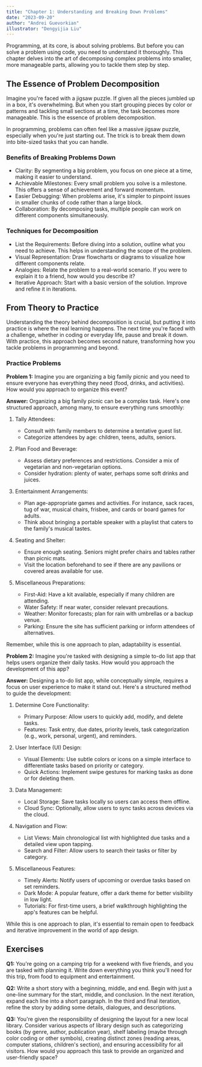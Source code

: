 ```yaml
---
title: "Chapter 1: Understanding and Breaking Down Problems"
date: "2023-09-20"
author: "Andrei Guevorkian"
illustrator: "Dengyijia Liu"
---
```


Programming, at its core, is about solving problems. But before you can solve a problem using code, you need to understand it thoroughly. This chapter delves into the art of decomposing complex problems into smaller, more manageable parts, allowing you to tackle them step by step.

## The Essence of Problem Decomposition

Imagine you're faced with a jigsaw puzzle. If given all the pieces jumbled up in a box, it's overwhelming. But when you start grouping pieces by color or patterns and tackling small sections at a time, the task becomes more manageable. This is the essence of problem decomposition.

In programming, problems can often feel like a massive jigsaw puzzle, especially when you're just starting out. The trick is to break them down into bite-sized tasks that you can handle.

### Benefits of Breaking Problems Down

- Clarity: By segmenting a big problem, you focus on one piece at a time, making it easier to understand.
- Achievable Milestones: Every small problem you solve is a milestone. This offers a sense of achievement and forward momentum.
- Easier Debugging: When problems arise, it's simpler to pinpoint issues in smaller chunks of code rather than a large block.
- Collaboration: By decomposing tasks, multiple people can work on different components simultaneously.

### Techniques for Decomposition

- List the Requirements: Before diving into a solution, outline what you need to achieve. This helps in understanding the scope of the problem.
- Visual Representation: Draw flowcharts or diagrams to visualize how different components relate.
- Analogies: Relate the problem to a real-world scenario. If you were to explain it to a friend, how would you describe it?
- Iterative Approach: Start with a basic version of the solution. Improve and refine it in iterations.

## From Theory to Practice

Understanding the theory behind decomposition is crucial, but putting it into practice is where the real learning happens. The next time you're faced with a challenge, whether in coding or everyday life, pause and break it down. With practice, this approach becomes second nature, transforming how you tackle problems in programming and beyond.

### Practice Problems

**Problem 1:**
Imagine you are organizing a big family picnic and you need to ensure everyone has everything they need (food, drinks, and activities). How would you approach to organize this event?

**Answer:**
Organizing a big family picnic can be a complex task. Here's one structured approach, among many, to ensure everything runs smoothly:

1. Tally Attendees:

    - Consult with family members to determine a tentative guest list.
    - Categorize attendees by age: children, teens, adults, seniors.

2. Plan Food and Beverage:

    - Assess dietary preferences and restrictions. Consider a mix of vegetarian and non-vegetarian options.
    - Consider hydration: plenty of water, perhaps some soft drinks and juices.

3. Entertainment Arrangements:

    - Plan age-appropriate games and activities. For instance, sack races, tug of war, musical chairs, frisbee, and cards or board games for adults.
    - Think about bringing a portable speaker with a playlist that caters to the family's musical tastes.

4. Seating and Shelter:

    - Ensure enough seating. Seniors might prefer chairs and tables rather than picnic mats.
    - Visit the location beforehand to see if there are any pavilions or covered areas available for use.

5. Miscellaneous Preparations:

    - First-Aid: Have a kit available, especially if many children are attending.
    - Water Safety: If near water, consider relevant precautions.
    - Weather: Monitor forecasts; plan for rain with umbrellas or a backup venue.
    - Parking: Ensure the site has sufficient parking or inform attendees of alternatives.

Remember, while this is one approach to plan, adaptability is essential.

**Problem 2:**
Imagine you're tasked with designing a simple to-do list app that helps users organize their daily tasks. How would you approach the development of this app?

**Answer:**
Designing a to-do list app, while conceptually simple, requires a focus on user experience to make it stand out. Here's a structured method to guide the development:

1. Determine Core Functionality:
    - Primary Purpose: Allow users to quickly add, modify, and delete tasks.
    - Features: Task entry, due dates, priority levels, task categorization (e.g., work, personal, urgent), and reminders.

2. User Interface (UI) Design:

    - Visual Elements: Use subtle colors or icons on a simple interface to differentiate tasks based on priority or category.
    - Quick Actions: Implement swipe gestures for marking tasks as done or for deleting them.

3. Data Management:

    - Local Storage: Save tasks locally so users can access them offline.
    - Cloud Sync: Optionally, allow users to sync tasks across devices via the cloud.

4. Navigation and Flow:

    - List Views: Main chronological list with highlighted due tasks and a detailed view upon tapping.
    - Search and Filter: Allow users to search their tasks or filter by category.

5. Miscellaneous Features:

    - Timely Alerts: Notify users of upcoming or overdue tasks based on set reminders.
    - Dark Mode: A popular feature, offer a dark theme for better visibility in low light.
    - Tutorials: For first-time users, a brief walkthrough highlighting the app's features can be helpful.

While this is one approach to plan, it's essential to remain open to feedback and iterative improvement in the world of app design.

## Exercises

**Q1:** You're going on a camping trip for a weekend with five friends, and you are tasked with planning it. Write down everything you think you'll need for this trip, from food to equipment and entertainment.

**Q2:** Write a short story with a beginning, middle, and end. Begin with just a one-line summary for the start, middle, and conclusion. In the next iteration, expand each line into a short paragraph. In the third and final iteration, refine the story by adding some details, dialogues, and descriptions.

**Q3:** You're given the responsibility of designing the layout for a new local library. Consider various aspects of library design such as categorizing books (by genre, author, publication year), shelf labeling (maybe through color coding or other symbols), creating distinct zones (reading areas, computer stations, children's section), and ensuring accessibility for all visitors. How would you approach this task to provide an organized and user-friendly space?
